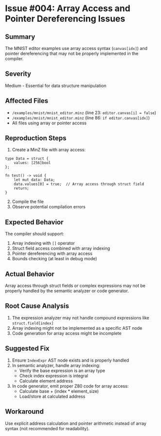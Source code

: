 # Issue #004: Array Access and Pointer Dereferencing Issues

## Summary
The MNIST editor examples use array access syntax (`canvas[idx]`) and pointer dereferencing that may not be properly implemented in the compiler.

## Severity
Medium - Essential for data structure manipulation

## Affected Files
- `/examples/mnist/mnist_editor.minz` (line 23: `editor.canvas[i] = false`)
- `/examples/mnist/mnist_editor.minz` (line 86: `if editor.canvas[idx]`)
- All files using array or pointer access

## Reproduction Steps
1. Create a MinZ file with array access:
```minz
type Data = struct {
    values: [256]bool
};

fn test() -> void {
    let mut data: Data;
    data.values[0] = true;  // Array access through struct field
    return;
}
```
2. Compile the file
3. Observe potential compilation errors

## Expected Behavior
The compiler should support:
1. Array indexing with `[]` operator
2. Struct field access combined with array indexing
3. Pointer dereferencing with array access
4. Bounds checking (at least in debug mode)

## Actual Behavior
Array access through struct fields or complex expressions may not be properly handled by the semantic analyzer or code generator.

## Root Cause Analysis
1. The expression analyzer may not handle compound expressions like `struct.field[index]`
2. Array indexing might not be implemented as a specific AST node
3. Code generation for array access might be incomplete

## Suggested Fix
1. Ensure `IndexExpr` AST node exists and is properly handled
2. In semantic analyzer, handle array indexing:
   - Verify the base expression is an array type
   - Check index expression is integral
   - Calculate element address
3. In code generator, emit proper Z80 code for array access:
   - Calculate base + (index * element_size)
   - Load/store at calculated address

## Workaround
Use explicit address calculation and pointer arithmetic instead of array syntax (not recommended for readability).